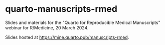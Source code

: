 # quarto-manuscripts-rmed

Slides and materials for the "Quarto for Reproducible Medical Manuscripts" webinar for R/Medicine, 20 March 2024.

Slides hosted at https://mine.quarto.pub/manuscripts-rmed.
